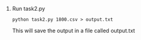 1. Run task2.py

    `python task2.py 1800.csv > output.txt`

    This will save the output in a file called output.txt